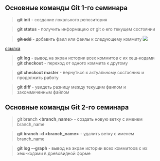 ## Основные команды Git 1-го семинара

> **git init** - создание локального репозитория

> **git status** - получить информацию от git о его текущем состоянии

> ~~**git add**~~ - добавить фаил или фаилы к следующему коммиту
![](fonstola.ru_95182.jpg)

[cсылка](https://yandex.ru/images/search?pos=0&img_url=http%3A%2F%2Ffikiwiki.com%2Fuploads%2Fposts%2F2022-02%2F1644918620_17-fikiwiki-com-p-krasivie-kartinki-visokogo-razresheniya-19.jpg&text=%D0%BA%D0%B0%D1%80%D1%82%D0%B8%D0%BD%D0%BA%D0%B8&lr=213&rpt=simage&source=serp)
> **git log** - вывод на экран истории всех коммитов с их хеш-кодами
> **git checkout** - переход от одного коммита к другому

> **git checkout master** - вернуться к актуальному состоянию и продолжить работу

> **git diff** - увидеть разницу между текущим фаилом и закоммиченным файлом

## Основные команды Git 2-го семинара

> git branch **<branch_name>** - создать новую ветку с именем branch_name

> **git branch -d <branch_name>** - удалить ветку с именем branch_name





> **git log --graph** - вывод на экран истории всех коммитоов с их хеш-кодами в древовидной форме